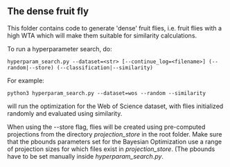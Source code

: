 ## The dense fruit fly

This folder contains code to generate 'dense' fruit flies, i.e. fruit flies with a high WTA which will make them suitable for similarity calculations.

To run a hyperparameter search, do:

    hyperparam_search.py --dataset=<str> [--continue_log=<filename>] (--random|--store) (--classification|--similarity)

For example:

    python3 hyperparam_search.py --dataset=wos --random --similarity

will run the optimization for the Web of Science dataset, with flies initialized randomly and evaluated using similarity.

When using the --store flag, flies will be created using pre-computed projections from the directory *projection_store* in the root folder. Make sure that the pbounds parameters set for the Bayesian Optimization use a range of projection sizes for which files exist in *projection_store*. (The pbounds have to be set manually inside *hyperparam_search.py*.
